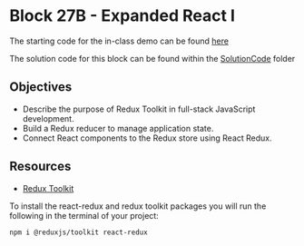 # Block 27B - Expanded React I

The starting code for the in-class demo can be found [here](./demo/README.md)

The solution code for this block can be found within the [SolutionCode](../../SolutionCode/27B_Expanded_React_I/README.md) folder

## Objectives
* Describe the purpose of Redux Toolkit in full-stack JavaScript development.
* Build a Redux reducer to manage application state.
* Connect React components to the Redux store using React Redux.


## Resources 
* [Redux Toolkit](https://redux.js.org/tutorials/essentials/part-1-overview-concepts)

To install the react-redux and redux toolkit packages you will run the following in the terminal of your project: 
```bash
npm i @reduxjs/toolkit react-redux
```